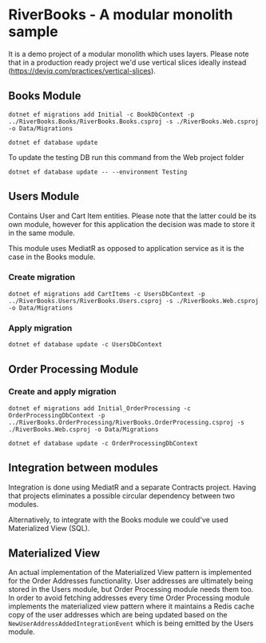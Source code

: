 # RiverBooks - A modular monolith sample

It is a demo project of a modular monolith which uses layers. Please note that in a 
production ready project we'd use vertical slices ideally instead (https://deviq.com/practices/vertical-slices).

## Books Module
`dotnet ef migrations add Initial -c BookDbContext -p ../RiverBooks.Books/RiverBooks.Books.csproj -s ./RiverBooks.Web.csproj -o Data/Migrations`

`dotnet ef database update`

To update the testing DB run this command from the Web project folder

`dotnet ef database update -- --environment Testing`

## Users Module

Contains User and Cart Item entities. Please note that the latter could be its own module,
however for this application the decision was made to store it in the same module.

This module uses MediatR as opposed to application service as it is the case in the Books module.

### Create migration

`dotnet ef migrations add CartItems -c UsersDbContext -p ../RiverBooks.Users/RiverBooks.Users.csproj -s ./RiverBooks.Web.csproj -o Data/Migrations`

### Apply migration

`dotnet ef database update -c UsersDbContext`

## Order Processing Module

### Create and apply migration

`dotnet ef migrations add Initial_OrderProcessing -c OrderProcessingDbContext -p ../RiverBooks.OrderProcessing/RiverBooks.OrderProcessing.csproj -s ./RiverBooks.Web.csproj -o Data/Migrations`

`dotnet ef database update -c OrderProcessingDbContext`

## Integration between modules
Integration is done using MediatR and a separate Contracts project. Having that projects eliminates a possible
circular dependency between two modules.

Alternatively, to integrate with the Books module we could've used Materialized View (SQL).

## Materialized View
An actual implementation of the Materialized View pattern is implemented for the Order Addresses functionality.
User addresses are ultimately being stored in the Users module, but Order Processing module needs them too.
In order to avoid fetching addresses every time Order Processing module implements the materialized view pattern
where it maintains a Redis cache copy of the user addresses which are being updated based on the
`NewUserAddressAddedIntegrationEvent` which is being emitted by the Users module.